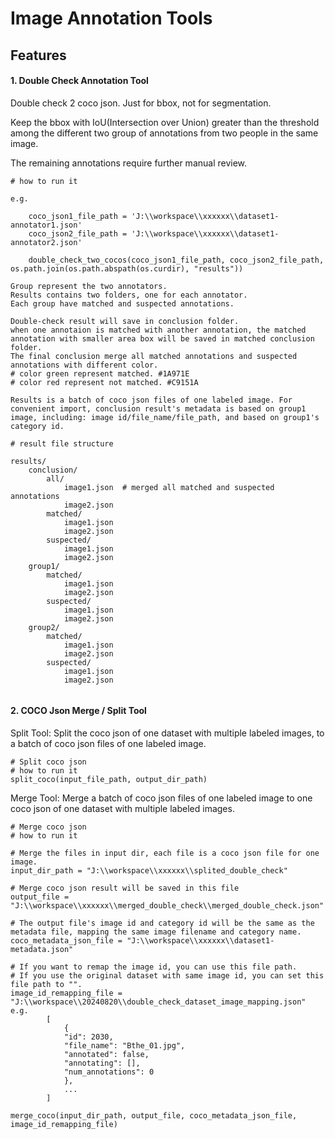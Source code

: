 # Image Annotation Tools

## Features

#### 1. Double Check Annotation Tool
Double check 2 coco json. Just for bbox, not for segmentation.

Keep the bbox with IoU(Intersection over Union) greater than the threshold among the different two group of annotations from two people in the same image.

The remaining annotations require further manual review. 

```angular2html
# how to run it

e.g.
    
    coco_json1_file_path = 'J:\\workspace\\xxxxxx\\dataset1-annotator1.json'
    coco_json2_file_path = 'J:\\workspace\\xxxxxx\\dataset1-annotator2.json'

    double_check_two_cocos(coco_json1_file_path, coco_json2_file_path, os.path.join(os.path.abspath(os.curdir), "results"))

Group represent the two annotators.
Results contains two folders, one for each annotator.
Each group have matched and suspected annotations.

Double-check result will save in conclusion folder.
when one annotaion is matched with another annotation, the matched annotation with smaller area box will be saved in matched conclusion folder.
The final conclusion merge all matched annotations and suspected annotations with different color.
# color green represent matched. #1A971E
# color red represent not matched. #C9151A

Results is a batch of coco json files of one labeled image. For convenient import, conclusion result's metadata is based on group1 image, including: image id/file_name/file_path, and based on group1's category id.

# result file structure

results/
    conclusion/
        all/
            image1.json  # merged all matched and suspected annotations
            image2.json
        matched/
            image1.json
            image2.json
        suspected/
            image1.json
            image2.json
    group1/
        matched/
            image1.json
            image2.json
        suspected/
            image1.json
            image2.json
    group2/
        matched/
            image1.json
            image2.json
        suspected/
            image1.json
            image2.json


```

#### 2. COCO Json Merge / Split Tool
Split Tool: Split the coco json of one dataset with multiple labeled images, to a batch of coco json files of one labeled image.

```angular2html
# Split coco json
# how to run it
split_coco(input_file_path, output_dir_path)

```

Merge Tool: Merge a batch of coco json files of one labeled image to one coco json of one dataset with multiple labeled images.

```angular2html
# Merge coco json
# how to run it

# Merge the files in input dir, each file is a coco json file for one image.
input_dir_path = "J:\\workspace\\xxxxxx\\splited_double_check"

# Merge coco json result will be saved in this file
output_file = "J:\\workspace\\xxxxxx\\merged_double_check\\merged_double_check.json"

# The output file's image id and category id will be the same as the metadata file, mapping the same image filename and category name.
coco_metadata_json_file = "J:\\workspace\\xxxxxx\\dataset1-metadata.json"

# If you want to remap the image id, you can use this file path.
# If you use the original dataset with same image id, you can set this file path to "".
image_id_remapping_file = "J:\\workspace\\20240820\\double_check_dataset_image_mapping.json"
e.g.
        [
            {
            "id": 2030,
            "file_name": "Bthe_01.jpg",
            "annotated": false,
            "annotating": [],
            "num_annotations": 0
            },
            ...
        ]

merge_coco(input_dir_path, output_file, coco_metadata_json_file, image_id_remapping_file)
```